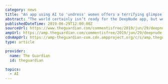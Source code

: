 ```yaml
---
category: news
title: "An app using AI to 'undress' women offers a terrifying glimpse into the future"
abstract: "The world certainly isn’t ready for the DeepNude app, but we’d better start getting ready. Photograph: imageBROKER/Alamy Stock Photo/Alamy Stock Photo Sign up for the Week in Patriarchy, a newsletter on feminism and sexism sent every Saturday."
publishedDateTime: 2019-06-29T12:00:00Z
sourceUrl: https://www.theguardian.com/commentisfree/2019/jun/29/deepnude-app-week-in-patriarchy-women
ampUrl: https://amp.theguardian.com/commentisfree/2019/jun/29/deepnude-app-week-in-patriarchy-women
cdnAmpUrl: https://amp-theguardian-com.cdn.ampproject.org/c/s/amp.theguardian.com/commentisfree/2019/jun/29/deepnude-app-week-in-patriarchy-women
type: article

provider:
  name: The Guardian
  id: theguardian

topics:
  - AI
---
```


